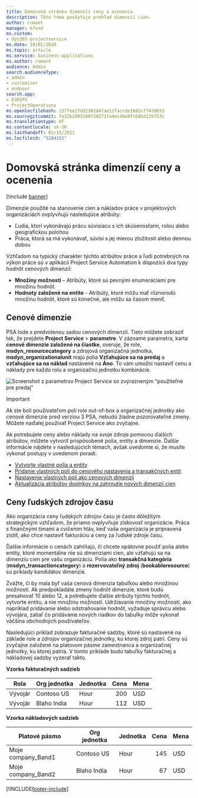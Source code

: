 ```yaml
---
title: Domovská stránka dimenzíí ceny a ocenenia
description: Táto téma poskytuje prehľad dimenzií cien.
author: rumant
manager: kfend
ms.custom:
- dyn365-projectservice
ms.date: 10/01/2020
ms.topic: article
ms.service: business-applications
ms.author: rumant
audience: Admin
search.audienceType:
- admin
- customizer
- enduser
search.app:
- D365PS
- ProjectOperations
ms.openlocfilehash: 137fee27dd2302d47ae12faccde1682cff43db93
ms.sourcegitcommit: fa32b1893286f20271fa4ec4be8fc68bd135f53c
ms.translationtype: HT
ms.contentlocale: sk-SK
ms.lasthandoff: 02/15/2021
ms.locfileid: "5284152"
---
```

# <a name="pricing-and-costing-dimensions-home-page"></a>Domovská stránka dimenzíí ceny a ocenenia

[!include [banner](../includes/psa-now-project-operations.md)]

Dimenzie použité na stanovenie cien a nákladov práce v projektových organizáciách ovplyvňujú nasledujúce atribúty:

- Ľudia, ktorí vykonávajú prácu súvisiacu s ich skúsenosťami, rolou alebo geografickou polohou
- Práca, ktorá sa má vykonávať, súvisí s jej mierou zložitosti alebo dennou dobou

Vzhľadom na typický charakter týchto atribútov práce a ľudí potrebných na výkon práce sú v aplikácii Project Service Automation k dispozícii dva typy hodnôt cenových dimenzií: 

- **Množiny možností** – Atribúty, ktoré sú pevnými enumeráciami pre množinu hodnôt.
- **Hodnoty založené na entite** - Atribúty, ktoré môžu mať rôznorodú množinu hodnôt, ktoré sú konečné, ale môžu sa časom meniť.

## <a name="pricing-dimensions"></a>Cenové dimenzie

PSA lode s predvolenou sadou cenových dimenzií. Tieto môžete zobraziť tak, že prejdete **Project Service** > **parametre**. V zázname parametra, karta **cenové dimenzie založené na čiastke**, overuje, že role, **msdyn_resourcecategory** a zdrojová organizačná jednotka, **msdyn_organizationalunit** majú polia **Vzťahujúce sa na predaj** a **vzťahujúce sa na náklad** nastavené na **Áno**. To vám umožní nastaviť cenu a náklady pre každú rolu a organizačnú jednotku kombinácie.

![Screenshot z parametrov Project Service so zvýrazneným "použiteľné pre predaj"](media/PS-OOB-parameters.png)

> [!IMPORTANT]
> Ak ste boli používateľom polí role out-of-box a organizačnej jednotky ako cenové dimenzie pred verziou 3 PSA, nebudú žiadne pozorovateľné zmeny. Môžete naďalej používať Project Service ako zvyčajne. 

Ak potrebujete ceny alebo náklady na svoje zdroje pomocou ďalších atribútov, môžete vytvoriť prispôsobené polia, entity a dimenzie. Ďalšie informácie nájdete v nasledujúcich témach, avšak uvedomte si, že musíte vykonať postupy v uvedenom poradí:

- [Vytvorte vlastné polia a entity](create-custom-fields-entities.md)
- [Pridanie vlastných polí do cenového nastavenia a transakčných entít](field-references.md)
- [Nastavenie vlastných polí ako cenových dimenzií ](set-up-pricing-dimensions.md)
- [Aktualizácia atribútov doplnkov na zahrnutie nových dimenzií cien](update-plug-in-attributes.md)

## <a name="pricing-human-resource-time"></a>Ceny ľudských zdrojov času
Ako organizácia ceny ľudských zdrojov času je často dôležitým strategickým vzhľadom, že priamo ovplyvňuje ziskovosť organizácie. Práca s finančnými tímami a cvičením hláv, keď vaša organizácia je pripravená zistiť, ako chce nastaviť fakturáciu a ceny za ľudské zdroje času.

Ďalšie informácie o cenách zahŕňajú, či chcete opätovne použiť polia alebo entity, ktoré momentálne nie sú dimenziami cien, ale vzťahujú sa na dimenziu cien pre vašu organizáciu. Polia ako **transakčná kategória** (**msdyn_transactioncategory**) a **rezervovateľný zdroj** (**bookableresource**) sú príklady kandidátov dimenzie. 

Zvážte, či by mala byť vaša cenová dimenzia tabuľkou alebo množinou možností. Ak predpokladáte zmeny hodnôt dimenzie, ktoré budú presahovať 10 alebo 12, a potrebujete ďalšie atribúty týchto hodnôt, vytvorte entitu, a nie množinu možností. Udržiavanie množiny možností, ako napríklad pridávanie alebo odstraňovanie hodnôt, vyžaduje správcu alebo vývojára, zatiaľ čo pridávanie nových riadkov do tabuľky môže vykonať väčšina obchodných používateľov.

Nasledujúci príklad zobrazuje fakturačné sadzby, ktoré sú nastavené na základe role a zdrojov organizačnej jednotky, ku ktorej zdroj patrí. Ceny sú zvyčajne založené na platovom pásme zamestnanca a organizačnej jednotky, ku ktorej patria. V tomto príklade budú tabuľky fakturačnej a nákladovej sadzby vyzerať takto.

**Vzorka fakturačných sadzieb**

| Rola        | Org jednotka    |Jednotka      |Cena      |Mena  |
| ------------|-------------|----------|----------:|----------|
| Vývojár   | Contoso US  |Hour | 200|USD     |
| Vývojár   | Blaho India |Hour|   112|USD     |


**Vzorka nákladových sadzieb**

| Platové pásmo     | Org jednotka    |Jednotka      |Cena      |Mena  |
| ----------------|-------------|----------|----------:|----------|
| Moje company_Band1 | Contoso US  |Hour | 145|USD     |
| Moje company_Band2 | Blaho India |Hour|   67|USD     |


[!INCLUDE[footer-include](../includes/footer-banner.md)]